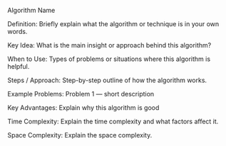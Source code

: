Algorithm Name

Definition:
Briefly explain what the algorithm or technique is in your own words.

Key Idea:
What is the main insight or approach behind this algorithm?

When to Use:
Types of problems or situations where this algorithm is helpful.

Steps / Approach:
Step-by-step outline of how the algorithm works.

Example Problems:
Problem 1 — short description

Key Advantages:
Explain why this algorithm is good

Time Complexity:
Explain the time complexity and what factors affect it.

Space Complexity:
Explain the space complexity.
